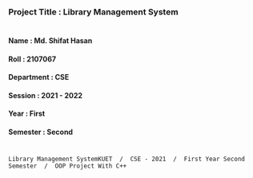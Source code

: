 ### Project Title :  Library Management System 

#

#### Name       :  Md. Shifat Hasan
#### Roll       :  2107067
#### Department :  CSE
#### Session    :  2021 - 2022
#### Year       :  First
#### Semester   :  Second

# 

`Library Management SystemKUET  /  CSE - 2021  /  First Year Second Semester  /  OOP Project With C++` 
